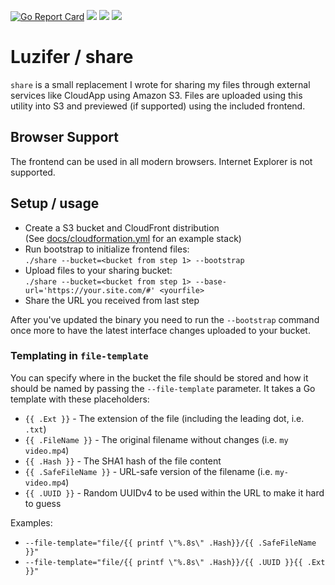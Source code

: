 [![Go Report Card](https://goreportcard.com/badge/github.com/Luzifer/share)](https://goreportcard.com/report/github.com/Luzifer/share)
![](https://badges.fyi/github/license/Luzifer/share)
![](https://badges.fyi/github/downloads/Luzifer/share)
![](https://badges.fyi/github/latest-release/Luzifer/share)

# Luzifer / share

`share` is a small replacement I wrote for sharing my files through external services like CloudApp using Amazon S3. Files are uploaded using this utility into S3 and previewed (if supported) using the included frontend.

## Browser Support

The frontend can be used in all modern browsers. Internet Explorer is not supported.

## Setup / usage

- Create a S3 bucket and CloudFront distribution  
  (See [docs/cloudformation.yml](docs/cloudformation.yml) for an example stack)
- Run bootstrap to initialize frontend files:  
  `./share --bucket=<bucket from step 1> --bootstrap`
- Upload files to your sharing bucket:  
  `./share --bucket=<bucket from step 1> --base-url='https://your.site.com/#' <yourfile>`
- Share the URL you received from last step

After you've updated the binary you need to run the `--bootstrap` command once more to have the latest interface changes uploaded to your bucket.

### Templating in `file-template`

You can specify where in the bucket the file should be stored and how it should be named by passing the `--file-template` parameter. It takes a Go template with these placeholders:

- `{{ .Ext }}` - The extension of the file (including the leading dot, i.e. `.txt`)
- `{{ .FileName }}` - The original filename without changes (i.e. `my video.mp4`)
- `{{ .Hash }}` - The SHA1 hash of the file content
- `{{ .SafeFileName }}` - URL-safe version of the filename (i.e. `my-video.mp4`)
- `{{ .UUID }}` - Random UUIDv4 to be used within the URL to make it hard to guess

Examples:

- `--file-template="file/{{ printf \"%.8s\" .Hash}}/{{ .SafeFileName }}"`
- `--file-template="file/{{ printf \"%.8s\" .Hash}}/{{ .UUID }}{{ .Ext }}"`
